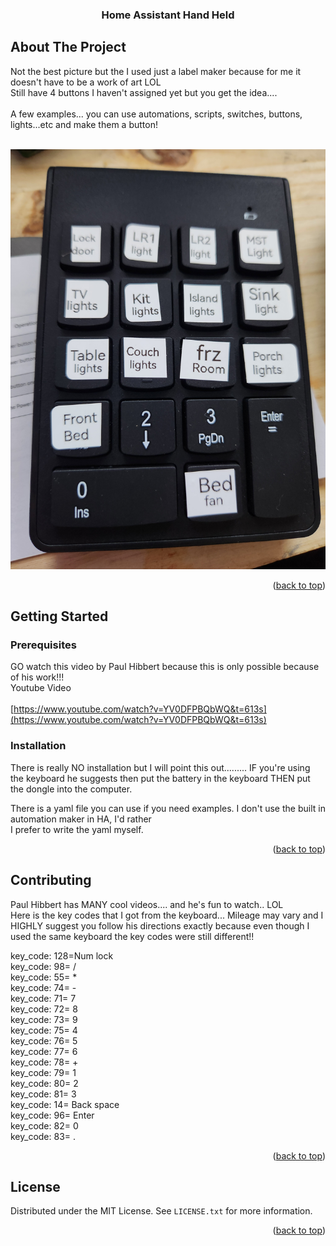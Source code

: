 <!-- Improved compatibility of back to top link: See: https://github.com/othneildrew/Best-README-Template/pull/73 -->
<a id="readme-top"></a>
<!--
*** Thanks for checking out the Best-README-Template. If you have a suggestion
*** that would make this better, please fork the repo and create a pull request
*** or simply open an issue with the tag "enhancement".
*** Don't forget to give the project a star!
*** Thanks again! Now go create something AMAZING! :D
-->



 
<!-- PROJECT LOGO -->
 

<h3 align="center">Home Assistant Hand Held</h3> 

<!-- TABLE OF CONTENTS -->
 


<!-- ABOUT THE PROJECT -->
## About The Project

Not the best picture but the I used just a label maker because for me it doesn't have to be a work of art LOL <br>
Still have 4 buttons I haven't assigned yet but you get the idea....
<br><br>
A few examples... you can use automations, scripts, switches, buttons, lights...etc and make them a button! 
<br><br>

![Example](/images/20240705_173513.jpg)
 

<p align="right">(<a href="#readme-top">back to top</a>)</p> 
 

<!-- GETTING STARTED -->
## Getting Started

### Prerequisites

GO watch this video by Paul Hibbert because this is only possible because of his work!!!  <br>
Youtube Video <br><br> [https://www.youtube.com/watch?v=YV0DFPBQbWQ&t=613s](https://www.youtube.com/watch?v=YV0DFPBQbWQ&t=613s)
 

### Installation

There is really NO installation but I will point this out......... IF you're using the keyboard he suggests then put the 
battery in the keyboard THEN put the dongle into the computer.

There is a yaml file you can use if you need examples.  I don't use the built in automation maker in HA, I'd rather <br>
I prefer to write the yaml myself.

<p align="right">(<a href="#readme-top">back to top</a>)</p> 


<!-- CONTRIBUTING -->
## Contributing

Paul Hibbert has MANY cool videos.... and he's fun to watch.. LOL   
Here is the key codes that I got from the keyboard... Mileage may vary and I HIGHLY suggest you
follow his directions exactly because even though I used the same keyboard the key codes were
still different!!

 
key_code: 128=Num lock <br>
key_code: 98= /  <br>
key_code: 55= *  <br>
key_code: 74= -  <br>
key_code: 71= 7  <br>
key_code: 72= 8  <br>
key_code: 73= 9  <br>
key_code: 75= 4  <br>
key_code: 76= 5  <br>
key_code: 77= 6  <br>
key_code: 78= +  <br>
key_code: 79= 1  <br>
key_code: 80= 2  <br>
key_code: 81= 3  <br>
key_code: 14= Back space  <br>
key_code: 96= Enter  <br>
key_code: 82= 0  <br>
key_code: 83= .  <br>


<p align="right">(<a href="#readme-top">back to top</a>)</p>



<!-- LICENSE -->
## License

Distributed under the MIT License. See `LICENSE.txt` for more information.

<p align="right">(<a href="#readme-top">back to top</a>)</p>


 
